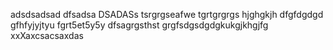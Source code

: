 adsdsadsad
dfsadsa
DSADASs
tsrgrgseafwe
tgrtgrgrgs
hjghgkjh
dfgfdgdgd
gfhfyjyjtyu
fgrt5et5y5y
dfsagrgsthst
grgfsdgsdgdgkukgjkhgjfg
xxXaxcsacsaxdas
